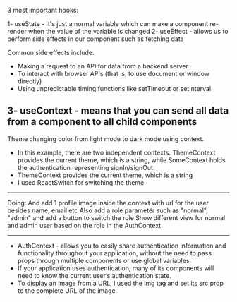 3 most important hooks:

1- useState - it's just a normal variable which can make a component re-render when the value of the variable is changed
2- useEffect - allows us to perform side effects in our component such as fetching data

Common side effects include:

- Making a request to an API for data from a backend server
- To interact with browser APIs (that is, to use document or window directly)
- Using unpredictable timing functions like setTimeout or setInterval

## 3- useContext - means that you can send all data from a component to all child components

Theme changing color from light mode to dark mode using context.

- In this example, there are two independent contexts. ThemeContext provides the current theme, which is a string, while SomeContext holds the authentication representing signIn/signOut.
- ThemeContext provides the current theme, which is a string
- I used ReactSwitch for switching the theme

---

Doing: And add 1 profile image inside the context with url for the user besides name, email etc
Also add a role parametër such as "normal", "admin" and add a button to switch the role
Show different view for normal and admin user based on the role in the AuthContext

---

- AuthContext - allows you to easily share authentication information and functionality throughout your application, without the need to pass props through multiple components or use global variables
- If your application uses authentication, many of its components will need to know the current user’s authentication state.
- To display an image from a URL, I used the img tag and set its src prop to the complete URL of the image.
